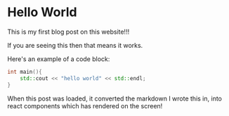 # Hello World

This is my first blog post on this website!!!

If you are seeing this then that means it works.

Here's an example of a code block:
```c++
int main(){
    std::cout << "hello world" << std::endl;
}
```

When this post was loaded, it converted the markdown I wrote this in, into react components which has rendered on the screen!